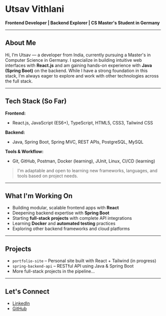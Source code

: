 <!-- Versatile GitHub Profile README for John -->

# Utsav Vithlani

**Frontend Developer | Backend Explorer | CS Master's Student in Germany**

---

## About Me

Hi, I’m Utsav — a developer from India, currently pursuing a Master's in Computer Science in Germany. I specialize in building intuitive web interfaces with **React.js** and am gaining hands-on experience with **Java (Spring Boot)** on the backend. While I have a strong foundation in this stack, I’m always eager to explore and work with other technologies across the full stack.

---

## Tech Stack (So Far)

**Frontend:**
- React.js, JavaScript (ES6+), TypeScript, HTML5, CSS3, Tailwind CSS

**Backend:**
- Java, Spring Boot, Spring MVC, REST APIs, PostgreSQL, MySQL

**Tools & Workflow:**
- Git, GitHub, Postman, Docker (learning), JUnit, Linux, CI/CD (learning)

> I'm adaptable and open to learning new frameworks, languages, and tools based on project needs.

---

## What I'm Working On

- Building modular, scalable frontend apps with **React**
- Deepening backend expertise with **Spring Boot**
- Starting **full-stack projects** with complete API integrations
- Learning **Docker** and **automated testing** practices
- Exploring other backend frameworks and cloud platforms

---

## Projects

- `portfolio-site` – Personal site built with React + Tailwind (in progress)
- `spring-backend-api` – RESTful API using Java & Spring Boot
- More full-stack projects in the pipeline...

---

## Let's Connect

- [LinkedIn](https://www.linkedin.com/in/utsav-rajendrabhai-vithlani-7785711ba)
- [GitHub](https://github.com/v-utsav)
<!--
---

## GitHub Stats

 [![John's GitHub Stats](https://github-readme-stats.vercel.app/api?username=v-utsav&show_icons=true&theme=default)](https://github.com/v-utsav) 

[![Top Langs](https://github-readme-stats.vercel.app/api/top-langs/?username=v-utsav&layout=compact)](https://github.com/v-utsav)

---
-->

